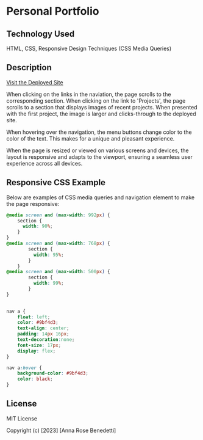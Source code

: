 # Personal Portfolio

## Technology Used 

HTML, 
CSS, 
Responsive Design Techniques (CSS Media Queries)

## Description 

[Visit the Deployed Site](https://abenedetti27.github.io/Portfolio/)

When clicking on the links in the naviation, the page scrolls to the corresponding section. When clicking on the link to 'Projects', the page scrolls to a section that displays  images of recent projects. When presented with the first project, the image is larger and clicks-through to the deployed site. 

When hovering over the navigation, the menu buttons change color to the color of the text. This makes for a unique and pleasant experience.

When the page is resized or viewed on various screens and devices, the layout is responsive and adapts to the viewport, ensuring a seamless user experience across all devices. 

## Responsive CSS Example

Below are examples of CSS media queries and navigation element to make the page responsive:

```css
@media screen and (max-width: 992px) {
    section {
      width: 90%;
    }
}
@media screen and (max-width: 768px) {
        section {
          width: 95%;
        }
    }
@media screen and (max-width: 500px) {
        section {
          width: 99%;
        }
}
```
```css
  
nav a {
    float: left;
    color: #9bf4d3;
    text-align: center;
    padding: 14px 16px;
    text-decoration:none;
    font-size: 17px;
    display: flex;
}

nav a:hover {
    background-color: #9bf4d3;
    color: black;
}
```

## License

MIT License

Copyright (c) [2023] [Anna Rose Benedetti]

